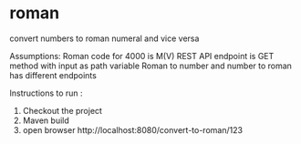 # roman
convert numbers to roman numeral and vice versa


Assumptions:
  Roman code for 4000 is M(V)
  REST API endpoint is GET method with input as path variable
  Roman to number and number to roman has different endpoints
  
Instructions to run :
1. Checkout the project
2. Maven build
3. open browser http://localhost:8080/convert-to-roman/123
